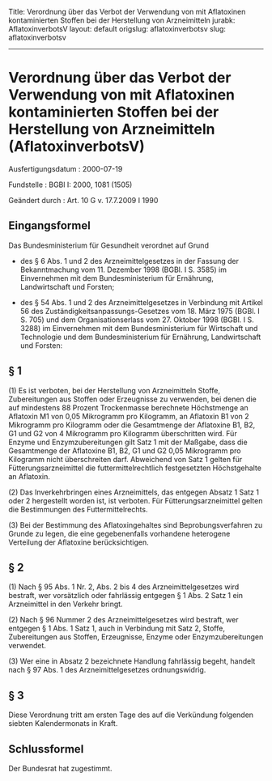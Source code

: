 Title: Verordnung über das Verbot der Verwendung von mit Aflatoxinen kontaminierten
  Stoffen bei der Herstellung von Arzneimitteln
jurabk: AflatoxinverbotsV
layout: default
origslug: aflatoxinverbotsv
slug: aflatoxinverbotsv

---

# Verordnung über das Verbot der Verwendung von mit Aflatoxinen kontaminierten Stoffen bei der Herstellung von Arzneimitteln (AflatoxinverbotsV)

Ausfertigungsdatum
:   2000-07-19

Fundstelle
:   BGBl I: 2000, 1081 (1505)

Geändert durch
:   Art. 10 G v. 17.7.2009 I 1990



## Eingangsformel

Das Bundesministerium für Gesundheit verordnet auf Grund

-   des § 6 Abs. 1 und 2 des Arzneimittelgesetzes in der Fassung der
    Bekanntmachung vom 11. Dezember 1998 (BGBl. I S. 3585) im Einvernehmen
    mit dem Bundesministerium für Ernährung, Landwirtschaft und Forsten;


-   des § 54 Abs. 1 und 2 des Arzneimittelgesetzes in Verbindung mit
    Artikel 56 des Zuständigkeitsanpassungs-Gesetzes vom 18. März 1975
    (BGBl. I S. 705) und dem Organisationserlass vom 27. Oktober 1998
    (BGBl. I S. 3288) im Einvernehmen mit dem Bundesministerium für
    Wirtschaft und Technologie und dem Bundesministerium für Ernährung,
    Landwirtschaft und Forsten:





## § 1

(1) Es ist verboten, bei der Herstellung von Arzneimitteln Stoffe,
Zubereitungen aus Stoffen oder Erzeugnisse zu verwenden, bei denen die
auf mindestens 88 Prozent Trockenmasse berechnete Höchstmenge an
Aflatoxin M1 von 0,05 Mikrogramm pro Kilogramm, an Aflatoxin B1 von 2
Mikrogramm pro Kilogramm oder die Gesamtmenge der Aflatoxine B1, B2,
G1 und G2 von 4 Mikrogramm pro Kilogramm überschritten wird. Für
Enzyme und Enzymzubereitungen gilt Satz 1 mit der Maßgabe, dass die
Gesamtmenge der Aflatoxine B1, B2, G1 und G2 0,05 Mikrogramm pro
Kilogramm nicht überschreiten darf. Abweichend von Satz 1 gelten für
Fütterungsarzneimittel die futtermittelrechtlich festgesetzten
Höchstgehalte an Aflatoxin.

(2) Das Inverkehrbringen eines Arzneimittels, das entgegen Absatz 1
Satz 1 oder 2 hergestellt worden ist, ist verboten. Für
Fütterungsarzneimittel gelten die Bestimmungen des Futtermittelrechts.

(3) Bei der Bestimmung des Aflatoxingehaltes sind Beprobungsverfahren
zu Grunde zu legen, die eine gegebenenfalls vorhandene heterogene
Verteilung der Aflatoxine berücksichtigen.


## § 2

(1) Nach § 95 Abs. 1 Nr. 2, Abs. 2 bis 4 des Arzneimittelgesetzes wird
bestraft, wer vorsätzlich oder fahrlässig entgegen § 1 Abs. 2 Satz 1
ein Arzneimittel in den Verkehr bringt.

(2) Nach § 96 Nummer 2 des Arzneimittelgesetzes wird bestraft, wer
entgegen § 1 Abs. 1 Satz 1, auch in Verbindung mit Satz 2, Stoffe,
Zubereitungen aus Stoffen, Erzeugnisse, Enzyme oder Enzymzubereitungen
verwendet.

(3) Wer eine in Absatz 2 bezeichnete Handlung fahrlässig begeht,
handelt nach § 97 Abs. 1 des Arzneimittelgesetzes ordnungswidrig.


## § 3

Diese Verordnung tritt am ersten Tage des auf die Verkündung folgenden
siebten Kalendermonats in Kraft.


## Schlussformel

Der Bundesrat hat zugestimmt.

